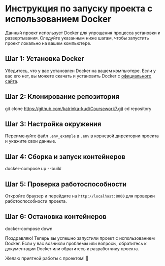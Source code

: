 # Инструкция по запуску проекта с использованием Docker

Данный проект использует Docker для упрощения процесса установки и развертывания. Следуйте указанным ниже шагам, чтобы запустить проект локально на вашем компьютере.

## Шаг 1: Установка Docker

Убедитесь, что у вас установлен Docker на вашем компьютере. Если у вас его нет, вы можете скачать и установить Docker с [официального сайта](https://www.docker.com/products/docker-desktop).

## Шаг 2: Клонирование репозитория


git clone https://github.com/katrinka-kud/Coursework7.git
cd repository


## Шаг 3: Настройка окружения

Переименуйте файл `.env_example` в `.env` в корневой директории проекта и укажите свои данные.

## Шаг 4: Сборка и запуск контейнеров


docker-compose up --build


## Шаг 5: Проверка работоспособности

Откройте браузер и перейдите на `http://localhost:8000` для проверки работоспособности проекта.

## Шаг 6: Остановка контейнеров


docker-compose down


Поздравляю! Теперь вы успешно запустили проект с использованием Docker. Если у вас возникли проблемы или вопросы, обратитесь к документации Docker или обратитесь к разработчику проекта.

Желаю приятной работы с проектом! 🚀
